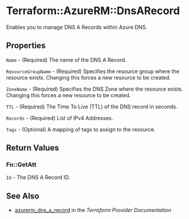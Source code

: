 # Terraform::AzureRM::DnsARecord

Enables you to manage DNS A Records within Azure DNS.

## Properties

`Name` - (Required) The name of the DNS A Record.

`ResourceGroupName` - (Required) Specifies the resource group where the resource exists. Changing this forces a new resource to be created.

`ZoneName` - (Required) Specifies the DNS Zone where the resource exists. Changing this forces a new resource to be created.

`TTL` - (Required) The Time To Live (TTL) of the DNS record in seconds.

`Records` - (Required) List of IPv4 Addresses.

`Tags` - (Optional) A mapping of tags to assign to the resource.


## Return Values

### Fn::GetAtt

`Id` - The DNS A Record ID.

## See Also

* [azurerm_dns_a_record](https://www.terraform.io/docs/providers/azurerm/r/dns_a_record.html) in the _Terraform Provider Documentation_
